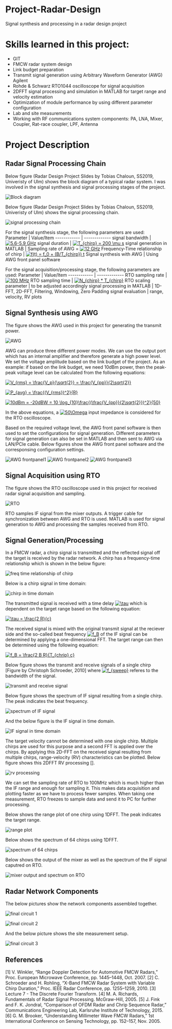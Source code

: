 # Project-Radar-Design
Signal synthesis and processing in a radar design project

# Skills learned in this project:
* GIT
* FMCW radar system design
* Link budget preparation
* Transmit signal generation using Arbitrary Waveform Generator (AWG) Agilent
* Rohde & Schwarz RTO1044 oscilloscope for signal acquisition
* 2DFFT signal processing and simulation in MATLAB for target range and velocity estimation
* Optimization of module performance by using different parameter configuration
* Lab and site measurements
* Working with RF communications system components: PA, LNA, Mixer, Coupler, Rat-race coupler, LPF, Antenna

# Project Description

## Radar Signal Processing Chain

Below figure (Radar Design Project Slides by Tobias Chaloun, SS2019, Univeristy of Ulm) shows the block diagram of a typical radar system. I was involved in the signal synthesis and signal processing stages of the project.

![Block diagram](https://github.com/qahaidari/Project-Radar-Design/blob/main/images/block%20diagram.PNG)

Below figure (Radar Design Project Slides by Tobias Chaloun, SS2019, Univeristy of Ulm) shows the signal processing chain.

![signal processing chain](https://github.com/qahaidari/Project-Radar-Design/blob/main/images/signal%20processing%20chain.png)

For the signal synthesis stage, the following parameters are used:
Parameter | Value/Item
------------ | -------------
signal bandwidth | <a href="https://www.codecogs.com/eqnedit.php?latex=\inline&space;5.6-5.9&space;GHz" target="_blank"><img src="https://latex.codecogs.com/gif.latex?\inline&space;5.6-5.9&space;GHz" title="5.6-5.9 GHz" /></a>
signal duration | <a href="https://www.codecogs.com/eqnedit.php?latex=\inline&space;T_{chirp}&space;=&space;200&space;\mu&space;s" target="_blank"><img src="https://latex.codecogs.com/gif.latex?\inline&space;T_{chirp}&space;=&space;200&space;\mu&space;s" title="T_{chirp} = 200 \mu s" /></a>
signal generation in MATLAB | Sampling rate of AWG = <a href="https://www.codecogs.com/eqnedit.php?latex=\inline&space;12&space;GHz" target="_blank"><img src="https://latex.codecogs.com/gif.latex?\inline&space;12&space;GHz" title="12 GHz" /></a>
Frequency-Time relationship of chirp | <a href="https://www.codecogs.com/eqnedit.php?latex=\inline&space;f(t)&space;=&space;f_0&space;&plus;&space;(B/T_{chirp})&space;t" target="_blank"><img src="https://latex.codecogs.com/gif.latex?\inline&space;f(t)&space;=&space;f_0&space;&plus;&space;(B/T_{chirp})&space;t" title="f(t) = f_0 + (B/T_{chirp}) t" /></a>
Signal synthesis with AWG | Using AWG front panel software

For the signal acquisition/processing stage, the following parameters are used:
Parameter | Value/Item
------------ | -------------
RTO sampling rate | <a href="https://www.codecogs.com/eqnedit.php?latex=\inline&space;100&space;MHz" target="_blank"><img src="https://latex.codecogs.com/gif.latex?\inline&space;100&space;MHz" title="100 MHz" /></a>
RTO sampling time | <a href="https://www.codecogs.com/eqnedit.php?latex=\inline&space;N_{chirp}&space;*&space;T_{chirp}" target="_blank"><img src="https://latex.codecogs.com/gif.latex?\inline&space;N_{chirp}&space;*&space;T_{chirp}" title="N_{chirp} * T_{chirp}" /></a>
RTO scaling parameter | to be adjusted accordingly
signal processing in MATLAB | 1D-FFT, 2D-FFT, Filtering, Windowing, Zero Padding
signal evaluation | range, velocity, RV plots

## Signal Synthesis using AWG

The figure shows the AWG used in this project for generating the transmit power.

![AWG](https://github.com/qahaidari/Project-Radar-Design/blob/main/images/AWG.jpg)

AWG can produce three different power modes. We can use the output port which has an internal amplifier and therefore generate a high power level. We set the voltage amplitude based on the link budget of the project. As an example: if based on the link budget, we need 10dBm power, then the peak-peak voltage level can be calculated from the following equations:

<a href="https://www.codecogs.com/eqnedit.php?latex=V_{rms}&space;=&space;\frac{V_p}{\sqrt{2}}&space;=&space;\frac{V_{pp}}{2\sqrt{2}}" target="_blank"><img src="https://latex.codecogs.com/gif.latex?V_{rms}&space;=&space;\frac{V_p}{\sqrt{2}}&space;=&space;\frac{V_{pp}}{2\sqrt{2}}" title="V_{rms} = \frac{V_p}{\sqrt{2}} = \frac{V_{pp}}{2\sqrt{2}}" /></a>

<a href="https://www.codecogs.com/eqnedit.php?latex=P_{avg}&space;=&space;\frac{(V_{rms})^2}{R}" target="_blank"><img src="https://latex.codecogs.com/gif.latex?P_{avg}&space;=&space;\frac{(V_{rms})^2}{R}" title="P_{avg} = \frac{(V_{rms})^2}{R}" /></a>

<a href="https://www.codecogs.com/eqnedit.php?latex=10dBm&space;=&space;-20dBW&space;=&space;10&space;\log_{10}\frac{(\frac{V_{pp}}{2\sqrt{2}})^2}{50}" target="_blank"><img src="https://latex.codecogs.com/gif.latex?10dBm&space;=&space;-20dBW&space;=&space;10&space;\log_{10}\frac{(\frac{V_{pp}}{2\sqrt{2}})^2}{50}" title="10dBm = -20dBW = 10 \log_{10}\frac{(\frac{V_{pp}}{2\sqrt{2}})^2}{50}" /></a>

In the above equations, a <a href="https://www.codecogs.com/eqnedit.php?latex=\inline&space;50\Omega" target="_blank"><img src="https://latex.codecogs.com/gif.latex?\inline&space;50\Omega" title="50\Omega" /></a> input impedance is considered for the RTO oscilloscope.

Based on the required voltage level, the AWG front panel software is then used to set the configurations for signal generation. Different parameters for signal generation can also be set in MATLAB and then sent to AWG via LAN/PCIe cable. Below figures show the AWG front panel software and the corresponsing configuration settings.

![AWG frontpanel1](https://github.com/qahaidari/Project-Radar-Design/blob/main/images/AWG%20frontpanel_1.jpg)
![AWG frontpanel2](https://github.com/qahaidari/Project-Radar-Design/blob/main/images/AWG%20frontpanel_2.jpg)
![AWG frontpanel3](https://github.com/qahaidari/Project-Radar-Design/blob/main/images/AWG%20frontpanel_3.jpg)

## Signal Acquisition using RTO

The figure shows the RTO oscilloscope used in this project for received radar signal acquisition and sampling.

![RTO](https://github.com/qahaidari/Project-Radar-Design/blob/main/images/RTO.jpg)

RTO samples IF signal from the mixer outputs. A trigger cable for synchronization between AWG and RTO is used. MATLAB is used for signal generation to AWG and processing the samples received from RTO.

## Signal Generation/Processing
In a FMCW radar, a chirp signal is transmitted and the reflected signal off the target is received by the radar network. A chirp has a frequency-time relationship which is shown in the below figure:

![freq time relationship of chirp](https://github.com/qahaidari/Project-Radar-Design/blob/main/images/freq%20time%20relationship%20of%20chirp.jpg)

Below is a chirp signal in time domain:

![chirp in time domain](https://github.com/qahaidari/Project-Radar-Design/blob/main/images/chirp%20in%20time%20domain.jpg)

The transmitted signal is received with a time delay <a href="https://www.codecogs.com/eqnedit.php?latex=\inline&space;\tau" target="_blank"><img src="https://latex.codecogs.com/gif.latex?\inline&space;\tau" title="\tau" /></a> which is dependent on the target range based on the following equation:

<a href="https://www.codecogs.com/eqnedit.php?latex=\tau&space;=&space;\frac{2&space;R}{c}" target="_blank"><img src="https://latex.codecogs.com/gif.latex?\tau&space;=&space;\frac{2&space;R}{c}" title="\tau = \frac{2 R}{c}" /></a>

The received signal is mixed with the original transmit signal at the reciever side and the so-called beat frequency <a href="https://www.codecogs.com/eqnedit.php?latex=\inline&space;f_B" target="_blank"><img src="https://latex.codecogs.com/gif.latex?\inline&space;f_B" title="f_B" /></a> of the IF signal can be determined by applying a one-dimensional FFT. The target range can then be determined using the following equation:

<a href="https://www.codecogs.com/eqnedit.php?latex=f_B&space;=&space;\frac{2&space;B&space;R}{T_{chrip}&space;c}" target="_blank"><img src="https://latex.codecogs.com/gif.latex?f_B&space;=&space;\frac{2&space;B&space;R}{T_{chrip}&space;c}" title="f_B = \frac{2 B R}{T_{chrip} c}" /></a>

Below figure shows the transmit and receive signals of a single chirp [Figure by Christoph Schroeder, 2010] where <a href="https://www.codecogs.com/eqnedit.php?latex=\inline&space;f_{sweep}" target="_blank"><img src="https://latex.codecogs.com/gif.latex?\inline&space;f_{sweep}" title="f_{sweep}" /></a> referes to the bandwidth of the signal.

![transmit and receive signal](https://github.com/qahaidari/Project-Radar-Design/blob/main/images/transmit%20and%20receive%20signal.png)

Below figure shows the spectrum of IF signal resulting from a single chirp. The peak indicates the beat frequency.

![spectrum of IF signal](https://github.com/qahaidari/Project-Radar-Design/blob/main/images/spectrum%20of%20IF%20signal.jpg)

And the below figure is the IF signal in time domain.

![IF signal in time domain](https://github.com/qahaidari/Project-Radar-Design/blob/main/images/IF%20signal%20in%20time%20domain.jpg)

The target velocity cannot be determined with one single chirp. Multiple chirps are used for this purpose and a second FFT is applied over the chirps. By applying this 2D-FFT on the received signal resulting from multiple chirps, range-velocity (RV) characteristics can be plotted. Below figure shows this 2DFFT RV processing []. 

![rv processing](https://github.com/qahaidari/Project-Radar-Design/blob/main/images/rv%20processing.png)

We can set the sampling rate of RTO to 100MHz which is much higher than the IF range and enough for sampling it. This makes data acquisition and plotting faster as we have to process fewer samples. When taking one measurement, RTO freezes to sample data and send it to PC for further processing.

Below shows the range plot of one chirp using 1DFFT. The peak indicates the target range.

![range plot](https://github.com/qahaidari/Project-Radar-Design/blob/main/images/range%20plot.jpg)

Below shows the spectrum of 64 chirps using 1DFFT.

![spectrum of 64 chirps](https://github.com/qahaidari/Project-Radar-Design/blob/main/images/spectrum%20of%2064%20chirps.jpg)

Below shows the output of the mixer as well as the spectrum of the IF signal caputred on RTO.

![mixer output and spectrum on RTO](https://github.com/qahaidari/Project-Radar-Design/blob/main/images/Mixer%20output%20and%20spectrum%20on%20RTO.jpg)

## Radar Network Components
The below pictures show the network components assembled together.

![final circuit 1](https://github.com/qahaidari/Project-Radar-Design/blob/main/images/final%20circuit_1.jpg)

![final circuit 2](https://github.com/qahaidari/Project-Radar-Design/blob/main/images/final%20circuit_2.JPG)

And the below picture shows the site measurement setup.

![final circuit 3](https://github.com/qahaidari/Project-Radar-Design/blob/main/images/final%20circuit_3.JPG)

## References
[1] V. Winkler, “Range Doppler Detection for Automotive FMCW Radars,” Proc. European Microwave Conference, pp. 1445–1448, Oct. 2007.
[2] C. Schroeder and H. Rohling, “X-Band FMCW Radar System with Variable Chirp Duration,” Proc. IEEE Radar Conference, pp. 1255–1259, 2010.
[3] Lecture 7 - The Discrete Fourier Transform.
[4] M. A. Richards, Fundamentals of Radar Signal Processing. McGraw-Hill, 2005.
[5] J. Fink and F. K. Jondral, “Comparison of OFDM Radar and Chrip Sequence Radar,” Communications Engineering Lab, Karlsruhe Institute of Technology, 2015.
[6] G. M. Brooker, “Understanding Millimeter Wave FMCW Radars,” 1st International Conference on Sensing Technology, pp. 152–157, Nov. 2005.

